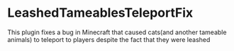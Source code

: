 # LeashedTameablesTeleportFix

This plugin fixes a bug in Minecraft that caused cats(and another tameable animals) to teleport to players despite the fact that they were leashed
